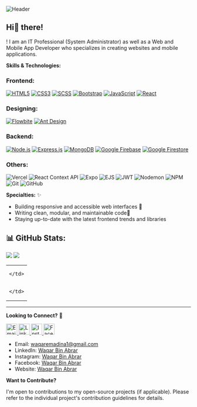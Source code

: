 ![Header](https://github.com/user-attachments/assets/2f5f73f5-18bb-4825-8810-da66b0a6d3f2)


## Hi👋 there! 

! I am an IT Professional (System Administrator) as well as a Web and Mobile App Developer who specializes in creating websites and mobile applications.

**Skills & Technologies:**

### Frontend:
[![HTML5](https://img.shields.io/badge/HTML5-E34F26?style=for-the-badge&amp;logo=html5&amp;logoColor=white)](https://developer.mozilla.org/en-US/docs/Web/Guide/HTML/HTML5)
[![CSS3](https://img.shields.io/badge/CSS3-1572B6?style=for-the-badge&amp;logo=css3&amp;logoColor=white)](https://developer.mozilla.org/en-US/docs/Web/CSS)
[![SCSS](https://img.shields.io/badge/SCSS-CC6699?style=for-the-badge&amp;logo=sass&amp;logoColor=white)](https://sass-lang.com/)
[![Bootstrap](https://img.shields.io/badge/Bootstrap-563D7C?style=for-the-badge&amp;logo=bootstrap&amp;logoColor=white)](https://getbootstrap.com/)
[![JavaScript](https://img.shields.io/badge/JavaScript-F7DF1E?style=for-the-badge&amp;logo=javascript&amp;logoColor=black)](https://developer.mozilla.org/en-US/docs/Web/JavaScript)
[![React](https://img.shields.io/badge/React-61DAFB?style=for-the-badge&amp;logo=react&amp;logoColor=black)](https://reactjs.org/)

### Designing:
[![Flowbite](https://img.shields.io/badge/Flowbite-3498DB?style=for-the-badge&amp;logo=flowbite&amp;logoColor=white)](https://flowbite.com/)
[![Ant Design](https://img.shields.io/badge/Ant_Design-0170FE?style=for-the-badge&amp;logo=ant-design&amp;logoColor=white)](https://ant.design/)

### Backend:
[![Node.js](https://img.shields.io/badge/Node.js-339933?style=for-the-badge&amp;logo=node.js&amp;logoColor=white)](https://nodejs.org/en/)
[![Express.js](https://img.shields.io/badge/Express.js-000000?style=for-the-badge&amp;logo=express&amp;logoColor=white)](https://expressjs.com/)
[![MongoDB](https://img.shields.io/badge/MongoDB-47A248?style=for-the-badge&amp;logo=mongodb&amp;logoColor=white)](https://www.mongodb.com/)
[![Google Firebase](https://img.shields.io/badge/Google_Firebase-FFCA28?style=for-the-badge&amp;logo=firebase&amp;logoColor=white)](https://firebase.google.com/)
[![Google Firestore](https://img.shields.io/badge/Google_Firestore-FFCA28?style=for-the-badge&amp;logo=firestore&amp;logoColor=white)](https://firebase.google.com/docs/firestore)

### Others:
![Vercel](https://img.shields.io/badge/Vercel-000000?style=for-the-badge&logo=vercel&logoColor=white)
![React Context API](https://img.shields.io/badge/Context--API-20232A?style=for-the-badge&logo=react&logoColor=61DAFB)
![Expo](https://img.shields.io/badge/Expo-000020?style=for-the-badge&logo=expo&logoColor=white)
![EJS](https://img.shields.io/badge/EJS-8BC34A?style=for-the-badge&logo=EJS&logoColor=white)
![JWT](https://img.shields.io/badge/JWT-000000?style=for-the-badge&logo=jsonwebtokens&logoColor=white)
![Nodemon](https://img.shields.io/badge/Nodemon-76D04B?style=for-the-badge&logo=nodemon&logoColor=white)
![NPM](https://img.shields.io/badge/NPM-CB3837?style=for-the-badge&logo=npm&logoColor=white)
![Git](https://img.shields.io/badge/Git-F05032?style=for-the-badge&logo=git&logoColor=white)
![GitHub](https://img.shields.io/badge/GitHub-181717?style=for-the-badge&logo=github&logoColor=white)


**Specialties:** &#10024;

* Building responsive and accessible web interfaces &#128640;
* Writing clean, modular, and maintainable code&#128221;  
* Staying up-to-date with the latest frontend trends and libraries

## 📊 GitHub Stats:

<img src="https://github-readme-stats.vercel.app/api?username=waqaremadina1&theme=dracula&hide_border=false&include_all_commits=true&count_private=true" />
 <img src="https://github-readme-stats.vercel.app/api/top-langs/?username=waqaremadina1&theme=dracula&hide_border=false&include_all_commits=true&count_private=true&layout=compact" />
<table>
  <tr>
    <td>
      
    </td>
  </tr>
  <tr>
    <td colspan="2" align="center">
     
    </td>
  </tr>
</table>


---
**Looking to Connect?** 📧

<p>
  <a href="mailto:waqaremadina15@gmail.com">
    <img src="https://img.icons8.com/fluent/48/000000/email.png" alt="Email" width="30" />
  </a>
  <a href="https://www.linkedin.com/in/waqaremadina1">
    <img src="https://img.icons8.com/fluent/48/000000/linkedin.png" alt="LinkedIn" width="30" />
  </a>
  <a href="https://www.instagram.com/waqaremadina1">
    <img src="https://img.icons8.com/fluent/48/000000/instagram-new.png" alt="Instagram" width="30" />
  </a>
  <a href="https://www.facebook.com/waqaremadina1">
    <img src="https://img.icons8.com/fluent/48/000000/facebook-new.png" alt="Facebook" width="30" />
  </a>
</p>

* Email: waqaremadina1@gmail.com
* LinkedIn: [Waqar Bin Abrar](https://www.linkedin.com/in/waqaremadina1)
* Instagram: [Waqar Bin Abrar](https://www.instagram.com/waqaremadina1)
* Facebook: [Waqar Bin Abrar](https://www.facebook.com/waqaremadina1)
* Website: [Waqar Bin Abrar](https://waqarjs.web.app)

**Want to Contribute?**

I'm open to contributions to my open-source projects (if applicable). Please refer to the individual project's contribution guidelines for details.
